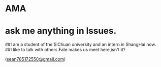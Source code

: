 # AMA
# ask me anything in Issues.

##I am a student of the SiChuan university and an intern in ShangHai now.
##I like to talk with others.Fate makes us meet here,isn't it?

(sean785172550@gmail.com)

